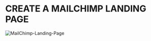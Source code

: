 # CREATE A MAILCHIMP LANDING PAGE


![MailChimp-Landing-Page](https://raw.githubusercontent.com/juanmaguitar/html5-css3-challenges/master/5-landing/img/screenshot.jpg)

